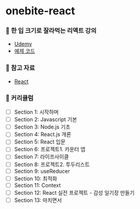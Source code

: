 # onebite-react

### 📗 한 입 크기로 잘라먹는 리액트 강의

- [Udemy](https://www.udemy.com/course/winterlood-react-basic/)
- [예제 코드](https://winterlood.notion.site/a873435b477f433ea04a359f89380cc5?v=1bfd06a98a594ce6a4c158f4aafbe0b2)

### 📄 참고 자료

- [React](https://ko.react.dev/)

### 🚀 커리큘럼

- [ ] Section 1: 시작하며
- [ ] Section 2: Javascript 기본
- [ ] Section 3: Node.js 기초
- [ ] Section 4: React.js 개론
- [ ] Section 5: React 입문
- [ ] Section 6: 프로젝트1. 카운터 앱
- [ ] Section 7: 라이프사이클
- [ ] Section 8: 프로젝트2. 투두리스트
- [ ] Section 9: useReducer
- [ ] Section 10: 최적화
- [ ] Section 11: Context
- [ ] Section 12: React 실전 프로젝트 - 감성 일기장 만들기
- [ ] Section 13: 마치면서
